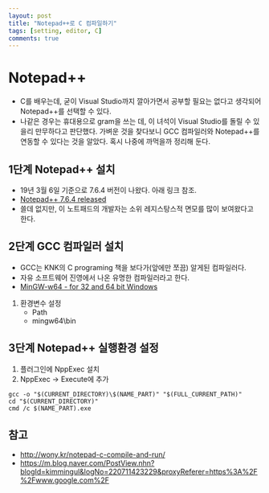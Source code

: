 ```yaml
---
layout: post
title: "Notepad++로 C 컴파일하기"
tags: [setting, editor, C]
comments: true
---
```


# Notepad++
- C를 배우는데, 굳이 Visual Studio까지 깔아가면서 공부할 필요는 없다고 생각되어 Notepad\+\+를 선택할 수 있다.
- 나같은 경우는 휴대용으로 gram을 쓰는 데, 이 녀석이 Visual Studio를 돌릴 수 있을리 만무하다고 판단했다. 가벼운 것을 찾다보니 GCC 컴파일러와 Notepad\+\+를 연동할 수 있다는 것을 알았다. 혹시 나중에 까먹을까 정리해 둔다.
 
## 1단계 Notepad++ 설치
- 19년 3월 6일 기준으로 7.6.4 버전이 나왔다. 아래 링크 참조.
- [Notepad++ 7.6.4 released](https://notepad-plus-plus.org/news/notepad-7.6.4-released.html)
- 쓸데 없지만, 이 노트패드의 개발자는 소위 레지스탕스적 면모를 많이 보여왔다고 한다.

## 2단계 GCC 컴파일러 설치
- GCC는 KNK의 C programing 책을 보다가(앞에만 쪼끔) 알게된 컴파일러다.
- 자유 소프트웨어 진영에서 나온 유명한 컴파일러라고 한다.
- [MinGW-w64 - for 32 and 64 bit Windows](https://sourceforge.net/projects/mingw-w64/)
1. 환경변수 설정
	- Path
	- mingw64\bin

## 3단계 Notepad++ 실행환경 설정
1. 플러그인에 NppExec 설치
2. NppExec -> Execute에 추가
```shell
gcc -o "$(CURRENT_DIRECTORY)\$(NAME_PART)" "$(FULL_CURRENT_PATH)"
cd "$(CURRENT_DIRECTORY)"
cmd /c $(NAME_PART).exe
```


## 참고
- http://wony.kr/notepad-c-compile-and-run/
- https://m.blog.naver.com/PostView.nhn?blogId=kimmingul&logNo=220711423229&proxyReferer=https%3A%2F%2Fwww.google.com%2F